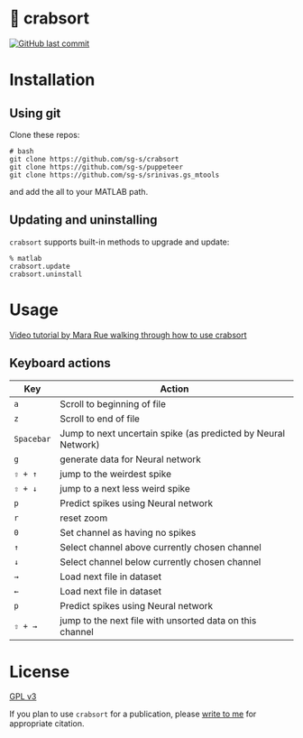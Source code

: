 # 🦀 crabsort

[![GitHub last commit](https://img.shields.io/github/last-commit/sg-s/crabsort.svg)]()


# Installation

## Using git

Clone these repos:

```
# bash
git clone https://github.com/sg-s/crabsort
git clone https://github.com/sg-s/puppeteer
git clone https://github.com/sg-s/srinivas.gs_mtools
```

and add the all to your MATLAB path. 

## Updating and uninstalling

`crabsort` supports built-in methods to upgrade and update:

```
% matlab
crabsort.update
crabsort.uninstall
```


# Usage

[Video tutorial by Mara Rue walking through how to use crabsort](https://drive.google.com/file/d/1-2f5-9Xd_bVyeGKz_WouGgyHV2oaxDdG/view?usp=drive_web)

## Keyboard actions

| Key | Action |
| ---------- | ---------- |
| `a` | Scroll to beginning of file |
| `z` | Scroll to end of file |
| `Spacebar` | Jump to next uncertain spike (as predicted by Neural Network) |
| `g` | generate data for Neural network | 
| `⇧ + ↑` | jump to the weirdest spike |
| `⇧ + ↓` | jump to a next less weird spike |
| `p` | Predict spikes using Neural network |
| `r` | reset zoom | 
| `0` | Set channel as having no spikes |
| `↑` | Select channel above currently chosen channel |
| `↓` | Select channel below currently chosen channel |
| `→` | Load next file in dataset |
| `←` | Load next file in dataset |
| `p` | Predict spikes using Neural network |
| `⇧ + →` | jump to the next file with unsorted data on this channel |



# License 

[GPL v3](http://gplv3.fsf.org/)

If you plan to use `crabsort` for a publication, please [write to me](http://srinivas.gs/#contact) for appropriate citation. 
